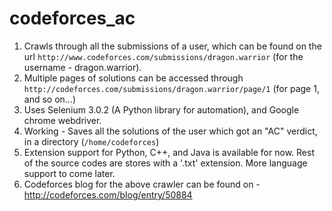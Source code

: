 # codeforces_ac
1. Crawls through all the submissions of a user, which can be found on the url ```http://www.codeforces.com/submissions/dragon.warrior``` (for the username - dragon.warrior).
2. Multiple pages of solutions can be accessed through ```http://codeforces.com/submissions/dragon.warrior/page/1``` (for page 1, and so on...)
3. Uses Selenium 3.0.2 (A Python library for automation), and Google chrome webdriver.
4. Working - Saves all the solutions of the user which got an "AC" verdict, in a directory (```/home/codeforces```)
5. Extension support for Python, C++, and Java is available for now. Rest of the source codes are stores with a '.txt' extension. More language support to come later.
6. Codeforces blog for the above crawler can be found on - http://codeforces.com/blog/entry/50884
